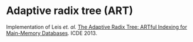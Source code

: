 # Adaptive radix tree (ART)

Implementation of Leis *et. al.* [The Adaptive Radix
Tree: ARTful Indexing for Main-Memory Databases](https://db.in.tum.de/~leis/papers/ART.pdf).  ICDE
2013.
